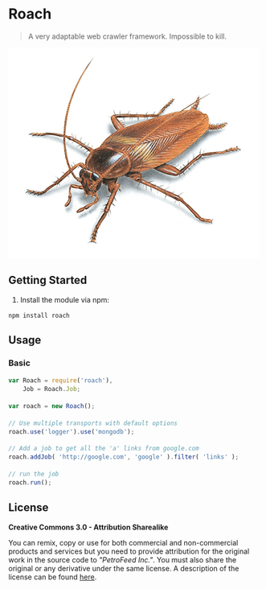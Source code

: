 # Roach

> A very adaptable web crawler framework. Impossible to kill.

![Roach](roach_medium.png)

## Getting Started

1. Install the module via npm:
  
```
npm install roach
```

## Usage

### Basic

```js
var Roach = require('roach'),
    Job = Roach.Job;

var roach = new Roach();

// Use multiple transports with default options
roach.use('logger').use('mongodb');

// Add a job to get all the 'a' links from google.com
roach.addJob( 'http://google.com', 'google' ).filter( 'links' );

// run the job
roach.run();
```

## License

**Creative Commons 3.0 - Attribution Sharealike**

You can remix, copy or use for both commercial and non-commercial products and services but you need to provide attribution for the original work in the source code to *"PetroFeed Inc."*. You must also share the original or any derivative under the same license. A description of the license can be found [here](http://creativecommons.org/licenses/by-sa/3.0).